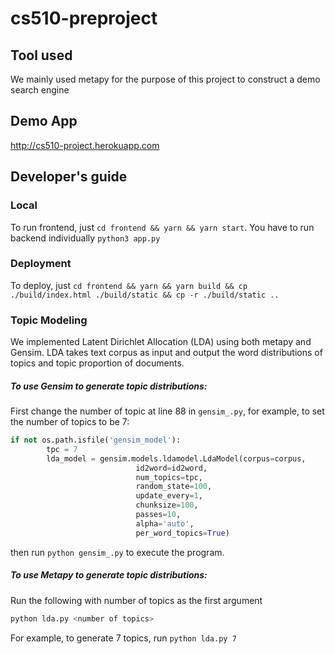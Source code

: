 # cs510-preproject


## Tool used  
We mainly used metapy for the purpose of this project to construct a demo search engine  

## Demo App
http://cs510-project.herokuapp.com

## Developer's guide

### Local
To run frontend, just `cd frontend && yarn && yarn start`. You have to run backend individually `python3 app.py`

### Deployment
To deploy, just `cd frontend && yarn && yarn build && cp ./build/index.html ./build/static && cp -r ./build/static ..`

### Topic Modeling
We implemented Latent Dirichlet Allocation (LDA) using both metapy and Gensim. LDA takes text corpus as input and output the word distributions of topics and topic proportion of documents.
##### To use Gensim to generate topic distributions:
First change the number of topic at line 88 in `gensim_.py`, for example, to set the number of topics to be 7:
```python
if not os.path.isfile('gensim_model'):
		tpc = 7
		lda_model = gensim.models.ldamodel.LdaModel(corpus=corpus,
							id2word=id2word,
							num_topics=tpc, 
							random_state=100,
							update_every=1,
							chunksize=100,
							passes=10,
							alpha='auto',
							per_word_topics=True)
```
then run `python gensim_.py` to execute the program.

##### To use Metapy to generate topic distributions:
Run the following with number of topics as the first argument
```python
python lda.py <number of topics>
```
For example, to generate 7 topics, run `python lda.py 7`
